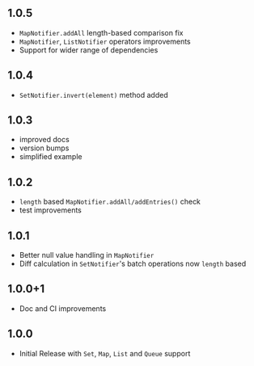 ## 1.0.5
* `MapNotifier.addAll` length-based comparison fix
* `MapNotifier`, `ListNotifier` operators improvements
* Support for wider range of dependencies 

## 1.0.4

* `SetNotifier.invert(element)` method added

## 1.0.3

* improved docs
* version bumps
* simplified example

## 1.0.2

* `length` based `MapNotifier.addAll/addEntries()` check
* test improvements

## 1.0.1

* Better null value handling in `MapNotifier`
* Diff calculation in `SetNotifier`'s batch operations now `length` based

## 1.0.0+1

* Doc and CI improvements

## 1.0.0

* Initial Release with `Set`, `Map`, `List` and `Queue` support
